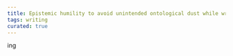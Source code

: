 ```yaml
---
title: Epistemic humility to avoid unintended ontological dust while writing
tags: writing
curated: true
---
```


ing